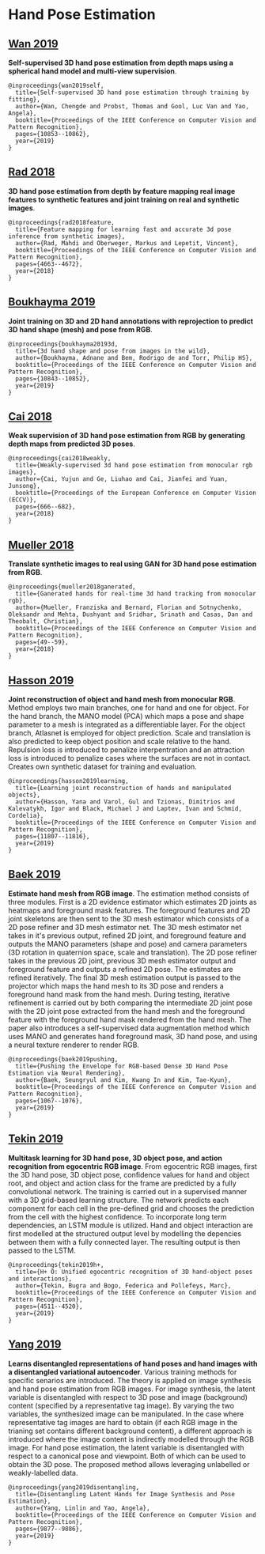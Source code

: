 # Hand Pose Estimation

## [Wan 2019](http://www.vision.ee.ethz.ch/~wanc/papers/cvpr2019.pdf)

**Self-supervised 3D hand pose estimation from depth maps using a spherical hand model and multi-view supervision**.
```
@inproceedings{wan2019self,
  title={Self-supervised 3D hand pose estimation through training by fitting},
  author={Wan, Chengde and Probst, Thomas and Gool, Luc Van and Yao, Angela},
  booktitle={Proceedings of the IEEE Conference on Computer Vision and Pattern Recognition},
  pages={10853--10862},
  year={2019}
}
```

## [Rad 2018](https://arxiv.org/pdf/1712.03904.pdf)

**3D hand pose estimation from depth by feature mapping real image features to synthetic features and joint training on real and synthetic images**.
```
@inproceedings{rad2018feature,
  title={Feature mapping for learning fast and accurate 3d pose inference from synthetic images},
  author={Rad, Mahdi and Oberweger, Markus and Lepetit, Vincent},
  booktitle={Proceedings of the IEEE Conference on Computer Vision and Pattern Recognition},
  pages={4663--4672},
  year={2018}
}
```

## [Boukhayma 2019](https://arxiv.org/pdf/1902.03451.pdf)

**Joint training on 3D and 2D hand annotations with reprojection to predict 3D hand shape (mesh) and pose from RGB**.
```
@inproceedings{boukhayma20193d,
  title={3d hand shape and pose from images in the wild},
  author={Boukhayma, Adnane and Bem, Rodrigo de and Torr, Philip HS},
  booktitle={Proceedings of the IEEE Conference on Computer Vision and Pattern Recognition},
  pages={10843--10852},
  year={2019}
}
```

## [Cai 2018](http://openaccess.thecvf.com/content_ECCV_2018/papers/Yujun_Cai_Weakly-supervised_3D_Hand_ECCV_2018_paper.pdf)

**Weak supervision of 3D hand pose estimation from RGB by generating depth maps from predicted 3D poses**.
```
@inproceedings{cai2018weakly,
  title={Weakly-supervised 3d hand pose estimation from monocular rgb images},
  author={Cai, Yujun and Ge, Liuhao and Cai, Jianfei and Yuan, Junsong},
  booktitle={Proceedings of the European Conference on Computer Vision (ECCV)},
  pages={666--682},
  year={2018}
}
```

## [Mueller 2018](https://arxiv.org/pdf/1712.01057.pdf)

**Translate synthetic images to real using GAN for 3D hand pose estimation from RGB**.

```
@inproceedings{mueller2018ganerated,
  title={Ganerated hands for real-time 3d hand tracking from monocular rgb},
  author={Mueller, Franziska and Bernard, Florian and Sotnychenko, Oleksandr and Mehta, Dushyant and Sridhar, Srinath and Casas, Dan and Theobalt, Christian},
  booktitle={Proceedings of the IEEE Conference on Computer Vision and Pattern Recognition},
  pages={49--59},
  year={2018}
}
```

## [Hasson 2019](https://arxiv.org/pdf/1904.05767.pdf)

**Joint reconstruction of object and hand mesh from monocular RGB**. Method employs two main branches, one for hand and one for object. For the hand branch, the MANO model (PCA) which maps a pose and shape parameter to a mesh is integrated as a differentiable layer. For the object branch, Atlasnet is employed for object prediction. Scale and translation is also predicted to keep object position and scale relative to the hand. Repulsion loss is introduced  to penalize interpentration and an attraction loss is introduced to penalize cases where the surfaces are not in contact. Creates own synthetic dataset for training and evaluation.

```
@inproceedings{hasson2019learning,
  title={Learning joint reconstruction of hands and manipulated objects},
  author={Hasson, Yana and Varol, Gul and Tzionas, Dimitrios and Kalevatykh, Igor and Black, Michael J and Laptev, Ivan and Schmid, Cordelia},
  booktitle={Proceedings of the IEEE Conference on Computer Vision and Pattern Recognition},
  pages={11807--11816},
  year={2019}
}
```

## [Baek 2019](http://openaccess.thecvf.com/content_CVPR_2019/papers/Baek_Pushing_the_Envelope_for_RGB-Based_Dense_3D_Hand_Pose_Estimation_CVPR_2019_paper.pdf)

**Estimate hand mesh from RGB image**. The estimation method consists of three modules. First is a 2D evidence estimator which estimates 2D joints as heatmaps and foreground mask features. The foreground features and 2D joint skeletons are then sent to the 3D mesh estimator which consists of a 2D pose refiner and 3D mesh estimator net. The 3D mesh estimator net takes in it's previous output, refined 2D joint, and foreground feature and outputs the MANO parameters (shape and pose) and camera parameters (3D rotation in quaternion space, scale and translation). The 2D pose refiner takes in the previous 2D joint, previous 3D mesh estimator output and foreground feature and outputs a refined 2D pose. The estimates are refined iteratively. The final 3D mesh estimation output is passed to the projector which maps the hand mesh to its 3D pose and renders a foreground hand mask from the hand mesh. During testing, iterative refinement is carried out by both comparing the intermediate 2D joint pose with the 2D joint pose extracted from the hand mesh and the foreground feature  with the foreground hand mask rendered from the hand mesh. The paper also introduces a self-supervised data augmentation method which uses MANO and generates hand foreground mask, 3D hand pose, and using a neural texture renderer to render RGB.

```
@inproceedings{baek2019pushing,
  title={Pushing the Envelope for RGB-based Dense 3D Hand Pose Estimation via Neural Rendering},
  author={Baek, Seungryul and Kim, Kwang In and Kim, Tae-Kyun},
  booktitle={Proceedings of the IEEE Conference on Computer Vision and Pattern Recognition},
  pages={1067--1076},
  year={2019}
}
```

## [Tekin 2019](https://arxiv.org/pdf/1904.05349)

**Multitask learning for 3D hand pose, 3D object pose, and action recognition from egocentric RGB image**. From egocentric RGB images, first the 3D hand pose, 3D object pose, confidence values for hand and object root, and object and action class for the frame are predicted by a fully convolutional network. The training is carried out in a supervised manner with a 3D grid-based learning structure. The network predicts each component for each cell in the pre-defined grid and chooses the prediction from the cell with the highest confidence. To incorporate long term dependencies, an LSTM module is utilized. Hand and object interaction are first modelled at the structured output level by modelling the depencies between them with a fully connected layer. The resulting output is then passed to the LSTM.

```
@inproceedings{tekin2019h+,
  title={H+ O: Unified egocentric recognition of 3D hand-object poses and interactions},
  author={Tekin, Bugra and Bogo, Federica and Pollefeys, Marc},
  booktitle={Proceedings of the IEEE Conference on Computer Vision and Pattern Recognition},
  pages={4511--4520},
  year={2019}
}
```

## [Yang 2019](https://arxiv.org/pdf/1812.01002.pdf)

**Learns disentangled representations of hand poses and hand images with a disentangled variational autoencoder**. Various training methods for specific senarios are introduced. The theory is applied on image synthesis and hand pose estimation from RGB images. For image synthesis, the latent variable is disentangled with respect to 3D pose and image (background) content (specified by a representative tag image). By varying the two variables, the synthesized image can be manipulated. In the case where representative tag images are hard to obtain (if each RGB image in the trianing set contains different background content), a different approach is introduced where the image content is indirectly modelled through the RGB image. For hand pose estimation, the latent variable is disentangled with respect to a canonical pose and viewpoint. Both of which can be used to obtain the 3D pose. The proposed method allows leveraging unlabelled or weakly-labelled data. 

```
@inproceedings{yang2019disentangling,
  title={Disentangling Latent Hands for Image Synthesis and Pose Estimation},
  author={Yang, Linlin and Yao, Angela},
  booktitle={Proceedings of the IEEE Conference on Computer Vision and Pattern Recognition},
  pages={9877--9886},
  year={2019}
}
```